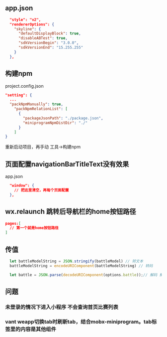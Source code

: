 ## app.json
```json
  "style": "v2",
  "rendererOptions": {
    "skyline": {
      "defaultDisplayBlock": true,
      "disableABTest": true,
      "sdkVersionBegin": "3.0.0",
      "sdkVersionEnd": "15.255.255"
    }
  },
```

## 构建npm
project.config.json  
```json
"setting": {
  ...
  "packNpmManually": true,
    "packNpmRelationList": [
      {
        "packageJsonPath": "./package.json",
        "miniprogramNpmDistDir": "./"
      }
    ]
}

```
重新启动项目，再手动 工具->构建npm

## 页面配置navigationBarTitleText没有效果
app.json
```json
  "window": {
    // 把这里清空，再每个页面配置
  },
```

## wx.relaunch 跳转后导航栏的home按钮路径
```json
pages:[
  // 第一个就是home按钮路径
]
```

## 传值
```typescript
  let battleModelString = JSON.stringify(battleModel) // 转文本
  battleModelString = encodeURIComponent(battleModelString) // 转码

  let battle = JSON.parse(decodeURIComponent(options.battle));// 解码 解析文本为对象
```

## 问题
### 未登录的情况下进入小程序 不会查询首页比赛列表
### vant weapp切换tab时刷新tab，结合mobx-miniprogram。tab标签里的内容是其他组件
